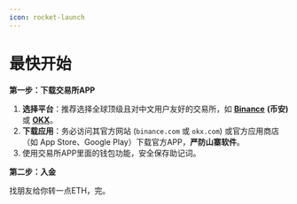 ```yaml
---
icon: rocket-launch
---
```


# 最快开始

**第一步：下载交易所APP**

1. **选择平台**：推荐选择全球顶级且对中文用户友好的交易所，如 [**Binance**](https://www.binance.com/en/download?utm_source=defin\&pageType=normal) **(币安)** 或 [**OKX**](https://www.okx.com/zh-hans/download?pageSource=nav\&utm_source=defin)。
2. **下载应用**：务必访问其官方网站 (`binance.com` 或 `okx.com`) 或官方应用商店（如 App Store、Google Play）下载官方APP，**严防山寨软件**。
3. 使用交易所APP里面的钱包功能，安全保存助记词。



**第二步：入金**

找朋友给你转一点ETH，完。

